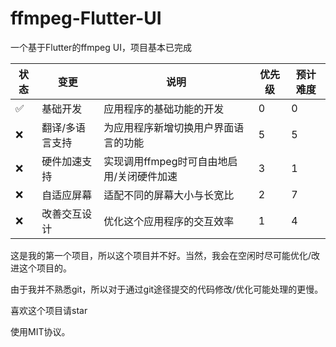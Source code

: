 # ffmpeg-Flutter-UI
一个基于Flutter的ffmpeg UI，项目基本已完成  

| 状态 | 变更            | 说明                                      | 优先级 | 预计难度 |
|------|-----------------|-------------------------------------------|--------|----------|
| ✅    | 基础开发        | 应用程序的基础功能的开发                  | 0      | 0        |
| ❌    | 翻译/多语言支持 | 为应用程序新增切换用户界面语言的功能      | 5      | 5        |
| ❌    | 硬件加速支持    | 实现调用ffmpeg时可自由地启用/关闭硬件加速 | 3      | 1        |
| ❌    | 自适应屏幕      | 适配不同的屏幕大小与长宽比                | 2      | 7        |
| ❌    | 改善交互设计    | 优化这个应用程序的交互效率                | 1      | 4        |

这是我的第一个项目，所以这个项目并不好。当然，我会在空闲时尽可能优化/改进这个项目的。  
  
由于我并不熟悉git，所以对于通过git途径提交的代码修改/优化可能处理的更慢。  

喜欢这个项目请star  
  
使用MIT协议。  
